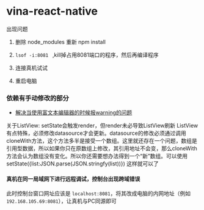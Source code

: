 # vina-react-native

出现问题

1. 删除 node_modules 重新 npm install

2. `lsof -i:8081 ` ,kill掉占用8081端口的程序，然后再编译程序

3. 连接真机试试

4. 重启电脑


### 依赖有手动修改的部分

 - [解决当使用富文本编辑器的时候报warning的问题](https://github.com/wix/react-native-zss-rich-text-editor/issues/79) 


 关于ListView: 
setState会触发render，但render未必导致ListView刷新
ListView有点特殊，必须修改datasource才会更新。datasource的修改必须通过调用cloneWith方法，这个方法多半是接受一个数组。这里就还存在一个问题，数组是引用型数据，所以如果你只在原数组上修改，其引用地址不会变，那么cloneWith方法会认为数组没有变化。所以你还需要想办法得到一个“新”数组。可以使用 setState({list:JSON.parse(JSON.stringfy(list))}) 这样就可以了

#### 真机在同一局域网下进行远程调试，控制台出现跨域错误

此时控制台窗口网址应该是 `localhost:8081`，将其改成电脑的内网地址（例如 `192.168.105.69:8081`），让真机与PC同源即可
